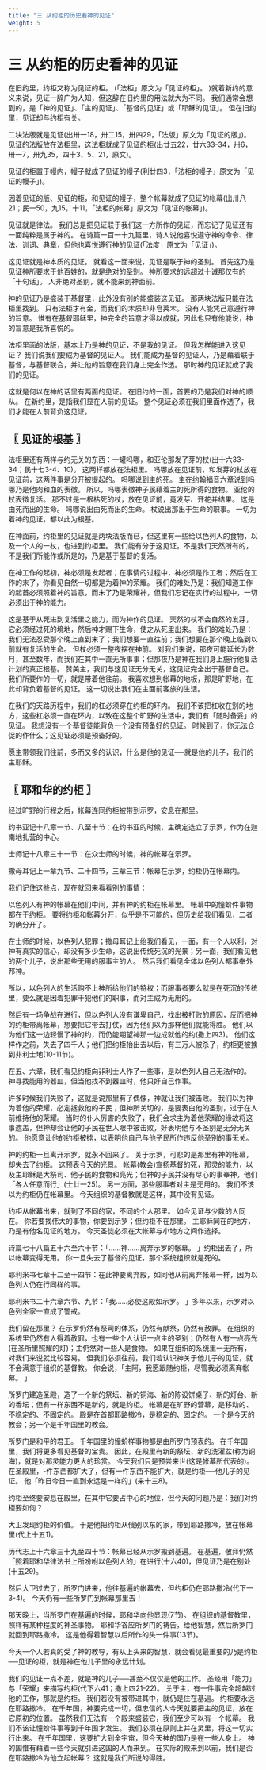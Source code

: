 ```yaml
---
title: "三 从约柜的历史看神的见证"
weight: 5
---
```


# 三 从约柜的历史看神的见证


在旧约里，约柜又称为见证的柜。
(「法柜」原文为「见证的柜」。
)就着新约的意义来说，见证一辞广为人知，但这辞在旧约里的用法就大为不同。
我们通常会想到的，是「神的见证」、「主的见证」、「基督的见证」或「耶稣的见证」。
但在旧约里，见证却与约柜有关。

二块法版就是见证(出卅一18，卅二15，卅四29，「法版」原文为「见证的版」)。
见证的法版放在法柜里，这法柜就成了见证的柜(出廿五22，廿六33-34，卅6，卅一7，卅九35，四十3、5、21，原文)。

见证的柜置于幔内，幔子就成了见证的幔子(利廿四3，「法柜的幔子」原文为「见证的幔子」)。

因着见证的版、见证的柜，和见证的幔子，整个帐幕就成了见证的帐幕(出卅八21；民一50，九15，十11，「法柜的帐幕」原文为「见证的帐幕」)。

见证就是律法。
我们总是把见证联于我们这一方所作的见证，而忘记了见证还有一面纯粹是属于神的。
在诗篇一百一十九篇里，诗人说他喜悦遵守神的命令、律法、训词、典章，但他也喜悦遵行神的见证(「法度」原文为「见证」)。

这见证就是神本质的见证。
就看这一面来说，见证是联于神的圣别。
首先这乃是见证神所要求于他百姓的，就是绝对的圣别。
神所要求的远超过十诫那仅有的「十句话」。
人非绝对圣别，就不能来到神面前。

神的见证乃是盛装于基督里，此外没有别的能盛装这见证。
那两块法版只能在法柜里找到。
只有法柜才有金，而我们的木质却非皂荚木。
没有人能凭己意遵行神的旨意。
惟有在基督耶稣里，神完全的旨意才得以成就，因此也只有他能说，神的旨意是我所喜悦的。

法柜里面的法版，基本上乃是神的见证，不是我的见证。
但我怎样能进入这见证？
我们说我们要成为基督的见证人。
我们能成为基督的见证人，乃是藉着联于基督，与基督联合，并让他的旨意在我们身上完全作透。
那时神的见证就成了我们的见证。

这就是何以在神的话里有两面的见证。
在旧约的一面，首要的乃是我们对神的顺从。
在新约里，是指我们显在人前的见证。
整个见证必须在我们里面作透了，我们才能在人前背负这见证。

## 〖 见证的根基 〗

法柜里还有两样与约无关的东西：一罐吗哪，和亚伦那发了芽的杖(出十六33-34；民十七3-4、10)。
这两样都放在法柜里。
吗哪放在见证前，和发芽的杖放在见证前，这两件事是分开被提起的。
吗哪说到主的死。
主在约翰福音六章说到吗哪乃是他肉和血的表徵。
所以，吗哪表徵神子民藉着主的死所得的食物。
亚伦的杖表徵复活。
那不过是一根枯死的杖，放在见证前，竟发芽、开花并结果。
这是由死而出的生命。
吗哪说出由死而出的生命。
杖说出那出于生命的职事。
一切为着神的见证，都以此为根基。

在神面前，约柜里的见证就是两块法版而已，但这里有一些给以色列人的食物，以及一个人的一杖，也进到约柜里。
我们能有分于这见证，不是我们天然所有的，不是我们所能作或所是的，乃是基于基督的复活。

在神工作的起初，神必须是发起者；在事情的过程中，神必须是作工者；然后在工作的末了，你看见自然一切都是为着神的荣耀。
我们的难处乃是：我们知道工作的起首必须照着神的旨意，而末了乃是荣耀神，但我们忘记在实行的过程中，一切必须出于神的能力。

这是基于从死进到复活里之能力，而为神作的见证。
天然的杖不会自然的发芽，它必须经过死的境地，然后神才赐下生命，使之从死里出来。
我们的难处乃是：我们无法忍受那个晚上直到末了；我们想要一直往前；我们想要在那个晚上临到以前就有复活的生命。
但杖必须一整夜摆在神前。
对我们来说，那夜可能延长为数月，甚至数年，而我们在其中一直无所事事；但那夜乃是神在我们身上施行他复活计划的真正根基。
赞美主，我们与这见证无分无关，这见证完全出于基督自己。
我们所要作的一切，就是带着他往前。
我喜欢想到帐幕的地板，那是旷野地，在此却背负着基督的见证。
这一切说出我们在主面前客旅的生活。

在我们的天路历程中，我们的杠必须穿在约柜的环内。
我们不该把杠收在别的地方，这些杠必须一直在环内，以致在这整个旷野的生活中，我们有「随时备妥」的见证。
我想没有一个基督徒能背负一个没有预备好的见证。
时候到了，你无法仓促的作什么；这见证必须是预备好的。

愿主带领我们往前，多而又多的认识，什么是他的见证──就是他的儿子，我们的主耶稣。

## 〖 耶和华的约柜 〗

经过旷野的行程之后，帐幕连同约柜被带到示罗，安息在那里。

约书亚记十八章一节、八至十节：在约书亚的时候，主确定选立了示罗，作为在迦南地扎营的中心。

士师记十八章三十一节：在众士师的时候，神的帐幕在示罗。

撒母耳记上一章九节、二十四节，三章三节：帐幕在示罗，约柜仍在帐幕内。

我们记住这些点，现在就回来看看别的事情：

以色列人有神的帐幕在他们中间，并有神的约柜在帐幕里。
帐幕中的憧蚧件事物都在于约柜。
要将约柜和帐幕分开，似乎是不可能的，但历史给我们看见，二者的确分开了。

在士师的时候，以色列人犯罪；撒母耳记上绐我们看见，一面，有一个人以利，对神有真实的信心，却没有多少生命，这说出传统死沉的光景；另一面，我们看见他的两个儿子，说出那些无用的服事主的人。
然后我们看见全体以色列人都事奉外邦神。

所以，以色列人的生活购不上神所给他们的特权；而服事者要么就是在死沉的传统里，要么就是因着犯罪干犯他们的职事，而对主成为无用的。

然后有一场争战在进行，但以色列人没有谦卑自己，找出被打败的原因，反而把神的约柜带离帐幕，想要把它带去打仗，因为他们以为那样他们就能得胜。
他们以为他们这一边轻慢了神的约，而仍能期望神那一边成就他的约(撒上四3)。
他们这样作之前，失去了四千人；他们把约柜抬出去以后，有三万人被杀了，约柜更被掳到非利士地(10-11节)。

在五、六章，我们看见约柜向非利士人作了一些事，是以色列人自己无法作的。
神寻找能用的器皿，但当他找不到器皿时，他只好自己作事。

许多时候我们失败了，这就是说那里有了偶像，神就让我们被击败。
我们以为神为着他的荣耀，必定拯救他的子民；但神所关切的，是要表白他的圣别，过于在人前维持他的荣耀。
当时的仆人厉害的失败了，我们会求主为着他荣耀的缘故将这事遮盖，但神却会让他的子民在世人眼中被击败，好表明他与不圣别是无分无关的。
他愿意让他的约柜被掳，以表明他自己与他子民所作违反他圣别的事无关。

神的约柜一旦离开示罗，就永不回来了。
关于示罗，可悲的是那里有神的帐幕，却失去了约柜。
这预表今天的光景。
帐幕(教会)宣扬基督的死，那灵的能力，以及主耶稣是大祭司、他子民的食物和亮光；但神的子民并没有尽心的事奉神，他们「各人任意而行」(士廿一25)。
另一方面，那些服事者对主是无用的。
我们不该以为约柜仍在帐幕里。
今天组织的基督教就是这样，其中没有见证。

约柜从帐幕出来，就到了不同的家，不同的个人那里。
如今见证与少数的人同在。
你若要找伟大的事物，你要到示罗；但约柜不在那里。
主耶稣同在的地方，乃是有他名见证的地方。
今天圣徒必须在大帐幕与小地方之间作选择。

诗篇七十八篇五十六至六十节：「……神……离弃示罗的帐幕。
」约柜出去了，所以帐幕变得无用。
你一旦失去了基督的见证，那个系统组织就是死的。

耶利米书七章十二至十四节：在此神要离弃殿，如同他从前离弃帐幕一样，因为以色列人仍在行同样的事。

耶利米书二十六章六节、九节：「我……必使这殿如示罗。
」多年以来，示罗对以色列全家一直成了警戒。

我们留在那里？
在示罗仍然有祭司的体系，仍然有献祭，仍然有赦罪。
在组织的系统里仍然有人得着赦罪，也有一些个人认识一点主的圣别；仍然有人有一点亮光(在圣所里照耀的灯)；主仍然对一些人是食物。
如果在组织的系统里一无所有，对我们来说就比较容易。
但我们必须往前，我们若认识神关于他儿子的见证，就不会满意于组织的基督教。
你会说，「主阿，我愿跟随约柜，尽管我必须离弃帐幕。
」

所罗门建造圣殿，造了一个新的祭坛、新的铜海、新的陈设饼桌子、新的灯台、新的香坛；但有一样东西不是新的，就是约柜。
帐幕是在旷野的营幕，是移动的、不稳定的、不固定的。
殿是在首都耶路撒冷，是稳定的、固定的。
一个是今天的教会；另一个是千年国里的教会。

所罗门是和平的君王。
千年国里的憧蚧样事物都是由所罗门预表的。
在千年国里，我们将更多看见基督的宝贵。
因此，在殿里有新的祭坛、新的洗濯盆(称为铜海)，就是对那灵能力更大的珍赏。
今天我们只是预尝来世(这是帐幕所代表的)。
在圣殿里，-件东西都扩大了，但有一件东西不能扩大，就是约柜──他儿子的见证。
他「昨日今日一直到永远是一样的」(来十三8)。

约柜至终要安息在殿里，在其中它要占中心的地位，但今天的问题乃是：我们对约柜要如何？

大卫发现约柜的价值。
于是他把约柜从俄别以东的家，带到耶路撒冷，放在帐幕里(代上十五1)。

历代志上十六章三十九至四十节：帐幕已经从示罗搬到基遍。
在基遍，敬拜仍然「照着耶和华律法书上所吩咐以色列人的」在进行(十六40)，但见证乃是在别处(十五29)。

然后大卫过去了，所罗门进来，他往基遍的帐幕去，但约柜仍在耶路撒冷(代下一3-4)。
今天仍有一些所罗门到帐幕那里去！

那天晚上，当所罗门在基遍的时候，耶和华向他显现(7节)。
在组织的基督教里，照样有某种程度的神圣事物。
耶和华答应所罗门的祷告，给他智慧，然后所罗门就回到耶路撒冷。
这是他得着智慧以后所作的头一件事(13节)。

今天一个人若真的受了神的教导，有从上头来的智慧，就会看见最重要的乃是约柜──见证的柜，就是神在他儿子里的永远计划。

我们的见证一点不差，就是神的儿子──甚至不仅仅是他的工作。
圣经用「能力」与「荣耀」来描写约柜(代下六41；撒上四21-22)。
关于主，有一件事完全超越过他的工作，那就是约柜。
我们若没有被带进其中，就仍是住在基遍。
约柜要永远在耶路撒冷。
在千年国，神要完成一切，但忠信的人今天就要把主的见证，放在它原初的位置。
虽然我们无法有一个殿来盛装它，我们至少可以有一个帐幕。
我们不该让憧蚧件事等到千年国才发生。
我们必须在原则上并在灵里，将这一切实行出来。
在千年国里，这要扩大到全宇宙，但今天神的国乃是在一些人身上。
神的国惟有藉着一些今天就引进这国的人而来到。
在实际的殿来到以前，我们是否在耶路撒冷为他立起帐幕？
这就是我们所说的得胜。
